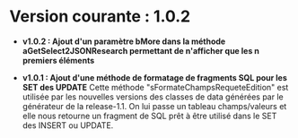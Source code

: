 # Version courante : 1.0.2

* **v1.0.2 : Ajout d'un paramètre bMore dans la méthode aGetSelect2JSONResearch permettant de n'afficher que les n premiers éléments**

* **v1.0.1 : Ajout d'une méthode de formatage de fragments SQL pour les SET des UPDATE**
Cette méthode "sFormateChampsRequeteEdition" est utilisée par les nouvelles versions des classes de data générées 
par le générateur de la release-1.1. On lui passe un tableau champs/valeurs et elle nous retourne un fragment de 
SQL prêt à être utilisé dans le SET des INSERT ou UPDATE.